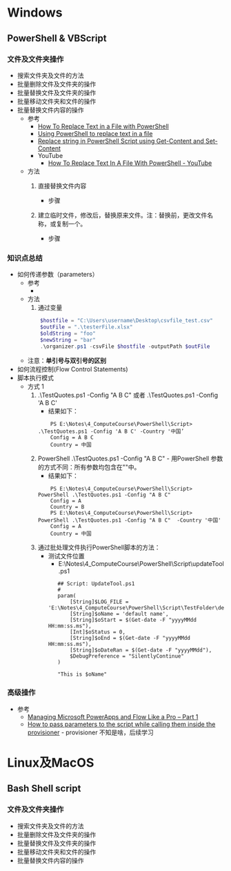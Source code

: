 # Windows
## PowerShell & VBScript
### 文件及文件夹操作
   * 搜索文件夹及文件的方法
   * 批量删除文件及文件夹的操作
   * 批量替换文件及文件夹的操作
   * 批量移动文件夹和文件的操作
   * 批量替换文件内容的操作
      + 参考
         - [How To Replace Text in a File with PowerShell](https://mcpmag.com/articles/2018/08/08/replace-text-with-powershell.aspx)<br>
         - [Using PowerShell to replace text in a file](https://adamtheautomator.com/powershell-replace-text-in-file/)<br>
         - [Replace string in PowerShell Script using Get-Content and Set-Content](https://social.technet.microsoft.com/Forums/windowsserver/en-US/db2b9342-70b0-4577-b87c-d666f2b40c35/replace-string-in-powershell-script-using-getcontent-and-setcontent?forum=winserverpowershell)<br>
         - YouTube
            * [How To Replace Text In A File With PowerShell - YouTube](https://www.youtube.com/watch?v=VbtTCLFjr7w)<br>
      + 方法
         1. 直接替换文件内容
            - 步骤
            
         2. 建立临时文件，修改后，替换原来文件。注：替换前，更改文件名称，或复制一个。
            - 步骤
### 知识点总结
   * 如何传递参数（parameters）
      + 参考
         - []()<br>
      + 方法
         1. 通过变量
         ```powershell
             $hostfile = "C:\Users\username\Desktop\csvfile_test.csv"
             $outFile = ".\testerFile.xlsx"
             $oldString = "foo"
             $newString = "bar"
             .\organizer.ps1 -csvFile $hostfile -outputPath $outFile
         ```
      + 注意：**单引号与双引号的区别**
   * 如何流程控制(Flow Control Statements)
   * 脚本执行模式
      + 方式 1
         1. .\TestQuotes.ps1 -Config "A B C" 或者  .\TestQuotes.ps1 -Config 'A B C'
            - 结果如下：
            ```shell
                PS E:\Notes\4_ComputeCourse\PowerShell\Script>  .\TestQuotes.ps1 -Config 'A B C' -Country '中国’
                Config = A B C
                Country = 中国
            ```
         2. PowerShell .\TestQuotes.ps1 -Config "A B C" - 用PowerShell 参数的方式不同：所有参数均包含在""中。 
            - 结果如下：
            ```shell
                PS E:\Notes\4_ComputeCourse\PowerShell\Script> PowerShell .\TestQuotes.ps1 -Config "A B C"
                Config = A
                Country = B
                PS E:\Notes\4_ComputeCourse\PowerShell\Script> PowerShell .\TestQuotes.ps1 -Config "A B C"  -Country '中国'
                Config = A
                Country = 中国
            ```
         3. 通过批处理文件执行PowerShell脚本的方法：
            - 测试文件位置
               * E:\Notes\4_ComputeCourse\PowerShell\Script\updateTool.ps1
               ```shell
                  ## Script: UpdateTool.ps1
                  # 
                  param(
                      [String]$LOG_FILE = 'E:\Notes\4_ComputeCourse\PowerShell\Script\TestFolder\default.log',
                      [String]$oName = 'default name',
                      [String]$oStart = $(Get-date -F "yyyyMMdd HH:mm:ss.ms"),
                      [Int]$oStatus = 0,
                      [String]$oEnd = $(Get-date -F "yyyyMMdd HH:mm:ss.ms"),
                      [String]$oDateRan = $(Get-date -F "yyyyMMdd"),
                      $DebugPreference = "SilentlyContinue"
                  )

                  "This is $oName"
               ```
### 高级操作
   * 参考
      + [Managing Microsoft PowerApps and Flow Like a Pro – Part 1](https://www.syskit.com/blog/managing-microsoft-powerapps-and-flow-like-a-pro-pt1/)<br>
      + [How to pass parameters to the script while calling them inside the provisioner](https://stackoverflow.com/questions/54587146/how-to-pass-parameters-to-the-script-while-calling-them-inside-the-provisioner) - provisioner 不知是啥，后续学习<br>
# Linux及MacOS
## Bash Shell script
### 文件及文件夹操作
   * 搜索文件夹及文件的方法
   * 批量删除文件及文件夹的操作
   * 批量替换文件及文件夹的操作
   * 批量移动文件夹和文件的操作
   * 批量替换文件内容的操作
